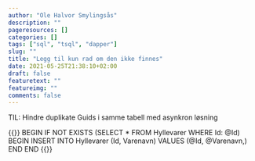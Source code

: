 ```yaml
---
author: "Ole Halvor Smylingsås"
description: ""
pageresources: []
categories: []
tags: ["sql", "tsql", "dapper"]     
slug: ""
title: "Legg til kun rad om den ikke finnes"
date: 2021-05-25T21:38:10+02:00
draft: false
featuretext: ""
featureimg: ""
comments: false
---
```


TIL: Hindre duplikate Guids i samme tabell med asynkron løsning
<!--more-->
{{<highlight sql>}}
BEGIN
   IF NOT EXISTS (SELECT * FROM Hyllevarer 
                   WHERE Id: @Id)
   BEGIN
       INSERT INTO Hyllevarer (Id, Varenavn)
       VALUES (@Id, @Varenavn,)
   END
END
{{</highlight>}}